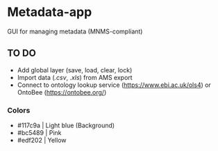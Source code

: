 # Metadata-app

GUI for managing metadata (MNMS-compliant)

## TO DO

- Add global layer (save, load, clear, lock)
- Import data (_.csv_, ._xls_) from AMS export
- Connect to ontology lookup service (<https://www.ebi.ac.uk/ols4>) or OntoBee (<https://ontobee.org/>)

### Colors

- #117c9a | Light blue (Background)
- #bc5489 | Pink
- #edf202 | Yellow
